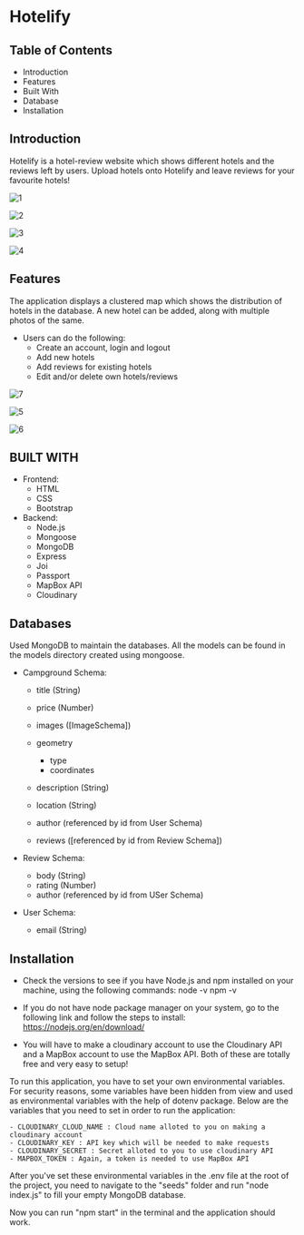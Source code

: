 # Hotelify

## Table of Contents
- Introduction
- Features
- Built With
- Database
- Installation

## Introduction

Hotelify is a hotel-review website which shows different hotels and the reviews left by users.
Upload hotels onto Hotelify and leave reviews for your favourite hotels!

![1](https://user-images.githubusercontent.com/95274873/178106211-925dbaeb-fd5a-4120-a13b-55fd7f17d7c9.png)

![2](https://user-images.githubusercontent.com/95274873/178106251-4653d46c-6d47-495a-b2c9-5ff313df9253.png)

![3](https://user-images.githubusercontent.com/95274873/178106292-13bf7611-5b78-46a9-9a75-ff9ba1519a77.png)

![4](https://user-images.githubusercontent.com/95274873/178106306-6de92df7-c409-40a9-b12e-eeb9533bc2be.png)

## Features

The application displays a clustered map which shows the distribution of hotels in the database.
A new hotel can be added, along with multiple photos of the same. 

- Users can do the following:
	- Create an account, login and logout
	- Add new hotels
	- Add reviews for existing hotels
	- Edit and/or delete own hotels/reviews
	
![7](https://user-images.githubusercontent.com/95274873/178106522-52da36b2-8c2d-48b7-aa30-2613e6b1e577.png)

  
  ![5](https://user-images.githubusercontent.com/95274873/178106266-27e9ec7d-b9c0-41a6-8f71-7b4c89b5ebf3.png)
  
  ![6](https://user-images.githubusercontent.com/95274873/178106279-0ae2ed61-9603-4b77-ab19-2e523f0196ed.png)


  
##  BUILT WITH

- Frontend: 
	- HTML
	- CSS
	- Bootstrap
- Backend:
	- Node.js
	- Mongoose
	- MongoDB
	- Express
	- Joi
	- Passport
	- MapBox API
	- Cloudinary
	
## Databases

Used MongoDB to maintain the databases.
All the models can be found in the models directory created using mongoose.

- Campground Schema:
	- title (String)
	- price (Number)
	- images ([ImageSchema])
	- geometry  
		- type	
		- coordinates
	- description (String)

	- location (String)
	- author (referenced by id from User Schema)
	- reviews ([referenced by id from Review Schema])
	
- Review Schema: 
	- body (String)
	- rating (Number)
	- author (referenced by id from USer Schema)
	
- User Schema:
	- email (String)
			
			
## Installation

- Check the versions to see if you have Node.js and npm installed on your machine, using the following commands:
	node -v
	npm -v

- If you do not have node package manager on your system, go to the following link and follow the steps to install:
https://nodejs.org/en/download/

- You will have to make a cloudinary account to use the Cloudinary API and a MapBox account to use the MapBox API. Both of these are totally free and very easy to setup!

To run this application, you have to set your own environmental variables. For security reasons, some variables have been hidden from view and used as environmental variables with the help of dotenv package. Below are the variables that you need to set in order to run the application:

	- CLOUDINARY_CLOUD_NAME : Cloud name alloted to you on making a cloudinary account
	- CLOUDINARY_KEY : API key which will be needed to make requests
	- CLOUDINARY_SECRET : Secret alloted to you to use cloudinary API
	- MAPBOX_TOKEN : Again, a token is needed to use MapBox API 

After you've set these environmental variables in the .env file at the root of the project, you need to navigate to the "seeds" folder and run "node index.js" to fill your empty MongoDB database.

Now you can run "npm start" in the terminal and the application should work.

